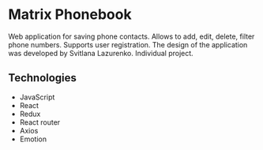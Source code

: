 # Matrix Phonebook

Web application for saving phone contacts. Allows to add, edit, delete, filter phone numbers. Supports user registration. The design of the application was developed by Svitlana Lazurenko. Individual project.

## Technologies

- JavaScript
- React
- Redux
- React router
- Axios
- Emotion

